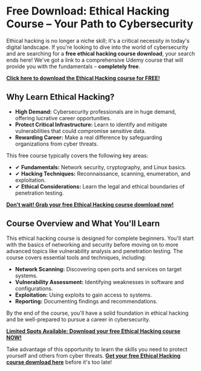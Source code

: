 # Free Download: Ethical Hacking Course – Your Path to Cybersecurity

Ethical hacking is no longer a niche skill; it's a critical necessity in today's digital landscape. If you're looking to dive into the world of cybersecurity and are searching for a **free ethical hacking course download**, your search ends here! We've got a link to a comprehensive Udemy course that will provide you with the fundamentals – **completely free**.

[**Click here to download the Ethical Hacking course for FREE!**](https://udemywork.com/rf-hacking)

## Why Learn Ethical Hacking?

*   **High Demand:** Cybersecurity professionals are in huge demand, offering lucrative career opportunities.
*   **Protect Critical Infrastructure:** Learn to identify and mitigate vulnerabilities that could compromise sensitive data.
*   **Rewarding Career:** Make a real difference by safeguarding organizations from cyber threats.

This free course typically covers the following key areas:

*   ✔ **Fundamentals:** Network security, cryptography, and Linux basics.
*   ✔ **Hacking Techniques:** Reconnaissance, scanning, enumeration, and exploitation.
*   ✔ **Ethical Considerations:** Learn the legal and ethical boundaries of penetration testing.

[**Don't wait! Grab your free Ethical Hacking course download now!**](https://udemywork.com/rf-hacking)

## Course Overview and What You'll Learn

This ethical hacking course is designed for complete beginners. You'll start with the basics of networking and security before moving on to more advanced topics like vulnerability analysis and penetration testing. The course covers essential tools and techniques, including:

*   **Network Scanning:** Discovering open ports and services on target systems.
*   **Vulnerability Assessment:** Identifying weaknesses in software and configurations.
*   **Exploitation:** Using exploits to gain access to systems.
*   **Reporting:** Documenting findings and recommendations.

By the end of the course, you'll have a solid foundation in ethical hacking and be well-prepared to pursue a career in cybersecurity.

[**Limited Spots Available: Download your free Ethical Hacking course NOW!**](https://udemywork.com/rf-hacking)

Take advantage of this opportunity to learn the skills you need to protect yourself and others from cyber threats. **[Get your free Ethical Hacking course download here](https://udemywork.com/rf-hacking)** before it's too late!
